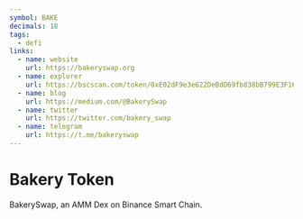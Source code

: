 ```yaml
---
symbol: BAKE
decimals: 18
tags:
  - defi
links:
  - name: website
    url: https://bakeryswap.org
  - name: explorer
    url: https://bscscan.com/token/0xE02dF9e3e622DeBdD69fb838bB799E3F168902c5
  - name: blog
    url: https://medium.com/@BakerySwap
  - name: twitter
    url: https://twitter.com/bakery_swap
  - name: telegram
    url: https://t.me/bakeryswap
---
```


# Bakery Token

BakerySwap, an AMM Dex on Binance Smart Chain.
